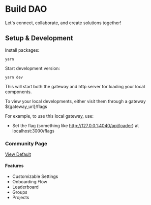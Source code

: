 # Build DAO

Let's connect, collaborate, and create solutions together!

## Setup & Development

Install packages:

```
yarn
```

Start development version:

```
yarn dev
```

This will start both the gateway and http server for loading your local components.

To view your local developments, either visit them through a gateway ${gateway_url}/flags

For example, to use this local gateway, use:

- Set the flag (something like http://127.0.0.1:4040/api/loader) at localhost:3000/flags

### Community Page

[View Default](https://nearbuilders.org/build.sputnik-dao.near/widget/community)

#### Features

- Customizable Settings
- Onboarding Flow
- Leaderboard
- Groups
- Projects

